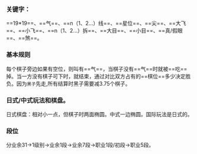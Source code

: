 ### 关键字：

==19*19==、==气==、==n（1、2...）线==、==星位==、==尖==、==大飞==、==小飞==、==n（1、2...）拆==、==大目==、==小目==、==真/假眼==、==煞==。

### 基本规则

每个棋子旁边如果有空位，则叫有==气==，当棋子没有==气==时就被==吃==掉。当一方没有棋子可下时，就结束，通过对比双方占有的==棋位==多少决定胜负。因为`黑子`先走,所有结算时黑子需要减3.75个棋子。

### 日式/中式玩法和棋盘。
日式棋盘：相对小一点，但棋子时两面椭圆。中式一边椭圆。国际玩法是日式的。

### 段位

分业余31->1级别->业余1段->业余7段->职业1段/初段->职业5段。